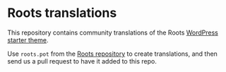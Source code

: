 # Roots translations

This repository contains community translations of the Roots [WordPress starter theme](http://roots.io/starter-theme/).

Use `roots.pot` from the [Roots repository](https://github.com/roots/roots/blob/master/lang/roots.pot) to create translations, and then send us a pull request to have it added to this repo.
